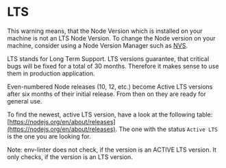 # LTS

This warning means, that the Node Version which is installed on your machine is not an LTS Node Version. To change the Node version on your machine, consider using a Node Version Manager such as [NVS](https://github.com/jasongin/nvs).

LTS stands for Long Term Support. LTS versions guarantee, that critical bugs will be fixed for a total of 30 months. Therefore it makes sense to use them in production application. 

Even-numbered Node releases (10, 12, etc.) become Active LTS versions after six months of their initial release. From then on they are ready for general use. 

To find the newest, active LTS version, have a look at the following table: [https://nodejs.org/en/about/releases](https://nodejs.org/en/about/releases). The one with the status `Active LTS` is the one you are looking for.

Note: env-linter does not check, if the version is an ACTIVE LTS version. It only checks, if the version is an LTS version.
